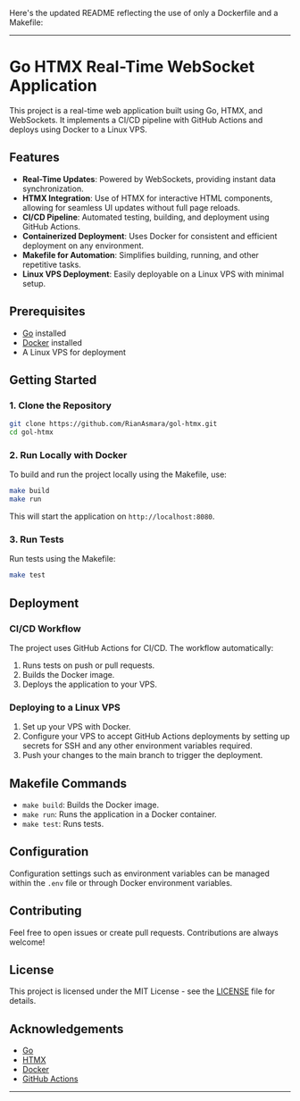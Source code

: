 Here's the updated README reflecting the use of only a Dockerfile and a Makefile:

---

# Go HTMX Real-Time WebSocket Application

This project is a real-time web application built using Go, HTMX, and WebSockets. It implements a CI/CD pipeline with GitHub Actions and deploys using Docker to a Linux VPS.

## Features

- **Real-Time Updates**: Powered by WebSockets, providing instant data synchronization.
- **HTMX Integration**: Use of HTMX for interactive HTML components, allowing for seamless UI updates without full page reloads.
- **CI/CD Pipeline**: Automated testing, building, and deployment using GitHub Actions.
- **Containerized Deployment**: Uses Docker for consistent and efficient deployment on any environment.
- **Makefile for Automation**: Simplifies building, running, and other repetitive tasks.
- **Linux VPS Deployment**: Easily deployable on a Linux VPS with minimal setup.

## Prerequisites

- [Go](https://golang.org/dl/) installed
- [Docker](https://www.docker.com/get-started) installed
- A Linux VPS for deployment

## Getting Started

### 1. Clone the Repository

```bash
git clone https://github.com/RianAsmara/gol-htmx.git
cd gol-htmx
```

### 2. Run Locally with Docker

To build and run the project locally using the Makefile, use:

```bash
make build
make run
```

This will start the application on `http://localhost:8080`.

### 3. Run Tests

Run tests using the Makefile:

```bash
make test
```

## Deployment

### CI/CD Workflow

The project uses GitHub Actions for CI/CD. The workflow automatically:

1. Runs tests on push or pull requests.
2. Builds the Docker image.
3. Deploys the application to your VPS.

### Deploying to a Linux VPS

1. Set up your VPS with Docker.
2. Configure your VPS to accept GitHub Actions deployments by setting up secrets for SSH and any other environment variables required.
3. Push your changes to the main branch to trigger the deployment.

## Makefile Commands

- `make build`: Builds the Docker image.
- `make run`: Runs the application in a Docker container.
- `make test`: Runs tests.

## Configuration

Configuration settings such as environment variables can be managed within the `.env` file or through Docker environment variables.

## Contributing

Feel free to open issues or create pull requests. Contributions are always welcome!

## License

This project is licensed under the MIT License - see the [LICENSE](LICENSE) file for details.

## Acknowledgements

- [Go](https://golang.org/)
- [HTMX](https://htmx.org/)
- [Docker](https://www.docker.com/)
- [GitHub Actions](https://github.com/features/actions)

---

